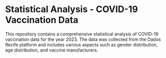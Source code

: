 # Statistical Analysis - COVID-19 Vaccination Data
 This repository contains a comprehensive statistical analysis of COVID-19 vaccination data for the year 2023. The data was collected from the Dados Recife platform and includes various aspects such as gender distribution, age distribution, and vaccine manufacturers. 
